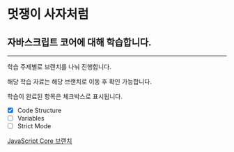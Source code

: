 # 멋쟁이 사자처럼

## 자바스크립트 코어에 대해 학습합니다.

---

학습 주제별로 브랜치를 나눠 진행합니다.

해당 학습 자료는 해당 브랜치로 이동 후 확인 가능합니다.

학습이 완료된 항목은 체크박스로 표시됩니다.

<!-- - [ ] 체크박스
- [x] 체크박스 -->

- [x] Code Structure
- [ ] Variables
- [ ] Strict Mode

[JavaScript Core 브랜치](https://www.naver.com)
